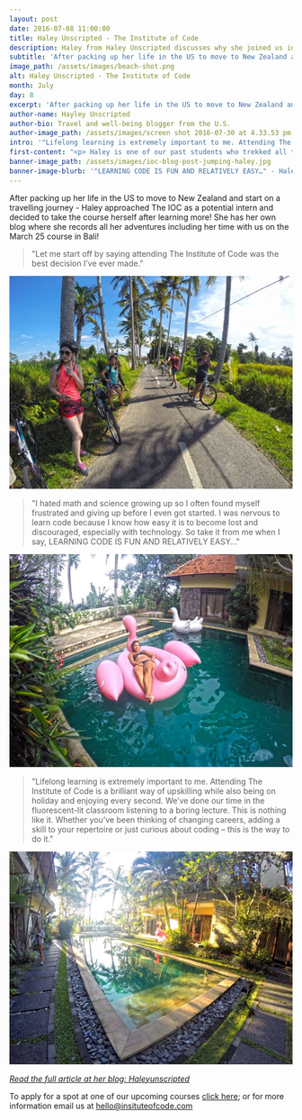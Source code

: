 ```yaml
---
layout: post
date: 2016-07-08 11:00:00
title: Haley Unscripted - The Institute of Code
description: Haley from Haley Unscripted discusses why she joined us in Bali to learn how to code.
subtitle: 'After packing up her life in the US to move to New Zealand and start on a travelling journey - Haley approached The IOC as a potential intern and decided to take the course herself after learning more!'
image_path: /assets/images/beach-shot.png
alt: Haley Unscripted - The Institute of Code
month: July
day: 8
excerpt: 'After packing up her life in the US to move to New Zealand and start on a travelling journey - Haley approached The IOC as a potential intern and decided to take the course herself after learning more!'
author-name: Hayley Unscripted
author-bio: Travel and well-being blogger from the U.S.
author-image_path: /assets/images/screen shot 2016-07-30 at 4.33.53 pm.png
intro: '"Lifelong learning is extremely important to me. Attending The Institute of Code is a brilliant way of up-skilling while also being on holiday and enjoying every second."'
first-content: "<p> Haley is one of our past students who trekked all the way from United States to Bali to join us on our front-end web development retreat in Ubud. She's a travel and well-being blogger that wanted to build her skills in front-end web development to have more control over her blog. You can find the link to the lovely blog post she wrote about her time with us at the bottom of the page!  </p>"
banner-image_path: /assets/images/ioc-blog-post-jumping-haley.jpg
banner-image-blurb: '"LEARNING CODE IS FUN AND RELATIVELY EASY…" - Haley Unscripted'
---
```



After packing up her life in the US to move to New Zealand and start on a travelling journey - Haley approached The IOC as a potential intern and decided to take the course herself after learning more! She has her own blog where she records all her adventures including her time with us on the March 25 course in Bali!

> "Let me start off by saying attending The Institute of Code was the best decision I’ve ever made."

![](/uploads/versions/bike-group-e1462786202201---x----800-600x---.jpg)

> "I hated math and science growing up so I often found myself frustrated and giving up before I even got started. I was nervous to learn code because I know how easy it is to become lost and discouraged, especially with technology. So take it from me when I say, LEARNING CODE IS FUN AND RELATIVELY EASY…"

![](/uploads/versions/swan-danielle-e1462785499821---x----800-600x---.jpg)

> "Lifelong learning is extremely important to me. Attending The Institute of Code is a brilliant way of upskilling while also being on holiday and enjoying every second. We’ve done our time in the fluorescent-lit classroom listening to a boring lecture. This is nothing like it. Whether you’ve been thinking of changing careers, adding a skill to your repertoire or just curious about coding – this is the way to do it."

![](/uploads/versions/pool-e1462784708454---x----800-600x---.jpg)

*[Read the full article at her blog: Haleyunscripted](http://haleyunscripted.com/institute-of-code/)*

To apply for a spot at one of our upcoming courses [click here](http://www.instituteofcode.com/apply.html); or for more information email us at hello@insituteofcode.com